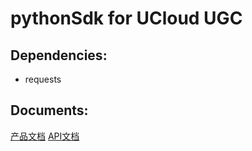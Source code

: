 # pythonSdk for UCloud UGC

## Dependencies:
- requests

## Documents:
[产品文档][1]
[API文档][2]

[1]:https://docs.ucloud.cn/compute/ugc/index.html
[2]:https://docs.ucloud.cn/api-docs-az/ugc-api/index.html
